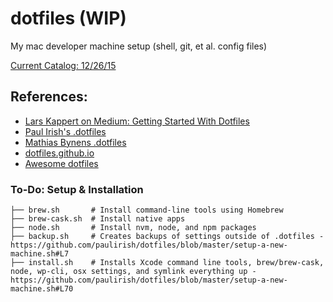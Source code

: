# dotfiles (WIP)
My mac developer machine setup (shell, git, et al. config files)

[Current Catalog: 12/26/15](catalog.122615.md)

## References:
- [Lars Kappert on Medium: Getting Started With Dotfiles
](https://medium.com/@webprolific/getting-started-with-dotfiles-43c3602fd789#.38k45novb)
- [Paul Irish's .dotfiles](https://github.com/paulirish/dotfiles)
- [Mathias Bynens .dotfiles](https://github.com/mathiasbynens/dotfiles)
- [dotfiles.github.io](http://dotfiles.github.io/)
- [Awesome dotfiles](https://github.com/webpro/awesome-dotfiles)

### To-Do: Setup & Installation
```
├── brew.sh       # Install command-line tools using Homebrew
├── brew-cask.sh  # Install native apps
├── node.sh       # Install nvm, node, and npm packages
├── backup.sh     # Creates backups of settings outside of .dotfiles - https://github.com/paulirish/dotfiles/blob/master/setup-a-new-machine.sh#L7
├── install.sh    # Installs Xcode command line tools, brew/brew-cask, node, wp-cli, osx settings, and symlink everything up - https://github.com/paulirish/dotfiles/blob/master/setup-a-new-machine.sh#L70
```
